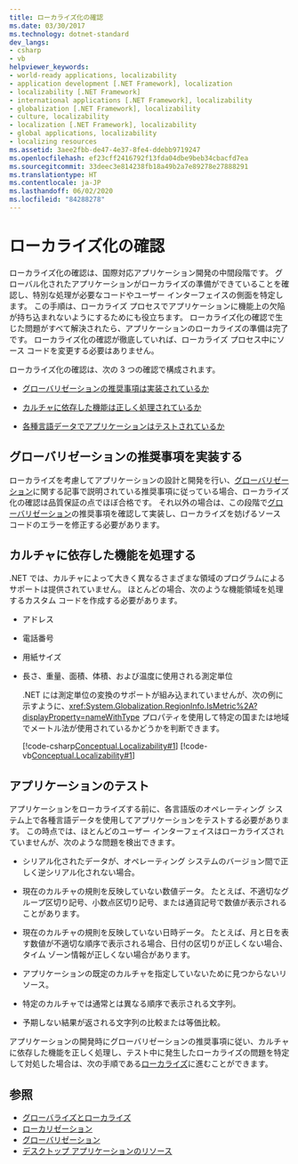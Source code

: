 ```yaml
---
title: ローカライズ化の確認
ms.date: 03/30/2017
ms.technology: dotnet-standard
dev_langs:
- csharp
- vb
helpviewer_keywords:
- world-ready applications, localizability
- application development [.NET Framework], localization
- localizability [.NET Framework]
- international applications [.NET Framework], localizability
- globalization [.NET Framework], localizability
- culture, localizability
- localization [.NET Framework], localizability
- global applications, localizability
- localizing resources
ms.assetid: 3aee2fbb-de47-4e37-8fe4-ddebb9719247
ms.openlocfilehash: ef23cff2416792f13fda04dbe9beb34cbacfd7ea
ms.sourcegitcommit: 33deec3e814238fb18a49b2a7e89278e27888291
ms.translationtype: HT
ms.contentlocale: ja-JP
ms.lasthandoff: 06/02/2020
ms.locfileid: "84288278"
---
```

# <a name="localizability-review"></a>ローカライズ化の確認

ローカライズ化の確認は、国際対応アプリケーション開発の中間段階です。 グローバル化されたアプリケーションがローカライズの準備ができていることを確認し、特別な処理が必要なコードやユーザー インターフェイスの側面を特定します。 この手順は、ローカライズ プロセスでアプリケーションに機能上の欠陥が持ち込まれないようにするためにも役立ちます。 ローカライズ化の確認で生じた問題がすべて解決されたら、アプリケーションのローカライズの準備は完了です。 ローカライズ化の確認が徹底していれば、ローカライズ プロセス中にソース コードを変更する必要はありません。

ローカライズ化の確認は、次の 3 つの確認で構成されます。

- [グローバリゼーションの推奨事項は実装されているか](#global)

- [カルチャに依存した機能は正しく処理されているか](#culture)

- [各種言語データでアプリケーションはテストされているか](#test)

<a name="global"></a>
## <a name="implement-globalization-recommendations"></a>グローバリゼーションの推奨事項を実装する

ローカライズを考慮してアプリケーションの設計と開発を行い、[グローバリゼーション](globalization.md)に関する記事で説明されている推奨事項に従っている場合、ローカライズ化の確認は品質保証の点でほぼ合格です。 それ以外の場合は、この段階で[グローバリゼーション](globalization.md)の推奨事項を確認して実装し、ローカライズを妨げるソース コードのエラーを修正する必要があります。

<a name="culture"></a>
## <a name="handle-culture-sensitive-features"></a>カルチャに依存した機能を処理する

.NET では、カルチャによって大きく異なるさまざまな領域のプログラムによるサポートは提供されていません。 ほとんどの場合、次のような機能領域を処理するカスタム コードを作成する必要があります。

- アドレス

- 電話番号

- 用紙サイズ

- 長さ、重量、面積、体積、および温度に使用される測定単位

   .NET には測定単位の変換のサポートが組み込まれていませんが、次の例に示すように、<xref:System.Globalization.RegionInfo.IsMetric%2A?displayProperty=nameWithType> プロパティを使用して特定の国または地域でメートル法が使用されているかどうかを判断できます。

   [!code-csharp[Conceptual.Localizability#1](../../../samples/snippets/csharp/VS_Snippets_CLR/conceptual.localizability/cs/ismetric1.cs#1)]
   [!code-vb[Conceptual.Localizability#1](../../../samples/snippets/visualbasic/VS_Snippets_CLR/conceptual.localizability/vb/ismetric1.vb#1)]

<a name="test"></a>
## <a name="test-your-application"></a>アプリケーションのテスト

アプリケーションをローカライズする前に、各言語版のオペレーティング システム上で各種言語データを使用してアプリケーションをテストする必要があります。 この時点では、ほとんどのユーザー インターフェイスはローカライズされていませんが、次のような問題を検出できます。

- シリアル化されたデータが、オペレーティング システムのバージョン間で正しく逆シリアル化されない場合。

- 現在のカルチャの規則を反映していない数値データ。 たとえば、不適切なグループ区切り記号、小数点区切り記号、または通貨記号で数値が表示されることがあります。

- 現在のカルチャの規則を反映していない日時データ。 たとえば、月と日を表す数値が不適切な順序で表示される場合、日付の区切りが正しくない場合、タイム ゾーン情報が正しくない場合があります。

- アプリケーションの既定のカルチャを指定していないために見つからないリソース。

- 特定のカルチャでは通常とは異なる順序で表示される文字列。

- 予期しない結果が返される文字列の比較または等価比較。

アプリケーションの開発時にグローバリゼーションの推奨事項に従い、カルチャに依存した機能を正しく処理し、テスト中に発生したローカライズの問題を特定して対処した場合は、次の手順である[ローカライズ](localization.md)に進むことができます。

## <a name="see-also"></a>参照

- [グローバライズとローカライズ](index.md)
- [ローカリゼーション](localization.md)
- [グローバリゼーション](globalization.md)
- [デスクトップ アプリケーションのリソース](../../framework/resources/index.md)
